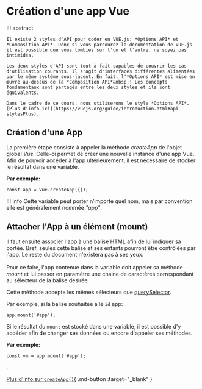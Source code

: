 # Création d'une app Vue

!!! abstract

    Il existe 2 styles d'API pour coder en VUE.js: *Options API* et *Composition API*. Donc si vous parcourez la documentation de VUE.js il est possible que vous tombiez sur l'un et l'autre, ne soyez pas intimidés.

    Les deux styles d'API sont tout à fait capables de couvrir les cas d'utilisation courants. Il s'agit d'interfaces différentes alimentées par le même système sous-jacent. En fait, l'*Options API* est mise en œuvre au-dessus de la *Composition API*&nbsp;! Les concepts fondamentaux sont partagés entre les deux styles et ils sont équivalents.
    
    Dans le cadre de ce cours, nous utiliserons le style *Options API*. [Plus d'info ici](https://vuejs.org/guide/introduction.html#api-stylesPlus).

## Création d'une App

<p>La première étape consiste à appeler la méthode <em>createApp</em> de l'objet global <em>Vue. </em>Celle-ci permet de créer une nouvelle instance d'une app Vue. Afin de pouvoir accéder à l'app ultérieurement, il est nécessaire de stocker le résultat dans une variable.</p>


**Par exemple:**

```
const app = Vue.createApp({});
```

!!! info
    Cette variable peut porter n’importe quel nom, mais par convention elle est généralement nommée&nbsp;<em>"app"</em>.

## Attacher l'App à un élément (mount)

<p>Il faut ensuite associer l'app à une balise HTML afin de lui indiquer sa portée. Bref, seules cette balise et ses enfants pourront être contrôlées par l'app. Le reste du document n'existera pas à ses yeux.<br><br>Pour ce faire, l'app contenue dans la variable doit appeler sa méthode <em>mount</em> et lui passer en paramètre une chaine de caractères correspondant au sélecteur de la balise désirée. </p>


<info>Cette méthode accepte les mêmes sélecteurs que&nbsp;<a href="https://smnarnold.com/cours/javascript/queryselector">querySelector</a>.</info>

<p>Par exemple, si la balise souhaitée a le <code>id</code> app:</p>

```
app.mount('#app');
```

<p>Si le résultat du <code>mount</code> est stocké dans une variable, il est possible d'y accéder afin de changer ses données ou encore d'appeler ses méthodes.</p>

**Par exemple:**
```
const vm = app.mount('#app');
```

.

[Plus d'info sur <code>createApp()</code>](https://v3.vuejs.org/guide/instance.html#creating-an-application-instance){ .md-button :target="_blank" }

